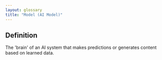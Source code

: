 ```yaml
---
layout: glossary
title: "Model (AI Model)"
---
```


## Definition
The 'brain' of an AI system that makes predictions or generates content based on learned data.
